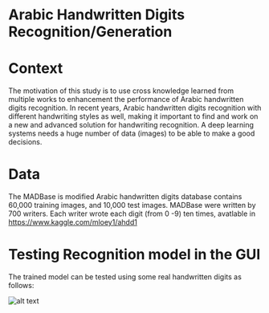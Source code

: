 # Arabic Handwritten Digits Recognition/Generation

# Context

The motivation of this study is to use cross knowledge learned from multiple works to enhancement the performance of Arabic handwritten digits recognition. In recent years, Arabic handwritten digits recognition with different handwriting styles as well, making it important to find and work on a new and advanced solution for handwriting recognition. A deep learning systems needs a huge number of data (images) to be able to make a good decisions.

# Data

The MADBase is modified Arabic handwritten digits database contains 60,000 training images, and 10,000 test images. MADBase were written by 700 writers. Each writer wrote each digit (from 0 -9) ten times, avatlable in https://www.kaggle.com/mloey1/ahdd1

# Testing Recognition model in the GUI
The trained model can be tested using some real handwritten digits as follows: 

![alt text](https://github.com/F-Aghaeipoor/Data-Science-Arabic-Handwritten-Digits-Recognition/blob/main/Sources/GUI.bmp)
